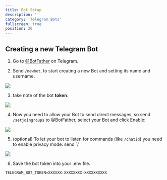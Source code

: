 ```yaml
---
title: Bot Setup 
description: ''
category: 'Telegram Bots'
fullscreen: true 
position: 20
---
```


## Creating a new Telegram Bot

1. Go to [@BotFather](https://t.me/botfather) on Telegram.

2. Send `/newbot`, to start creating a new Bot and setting its name and username.

<img src="screenshots/new-bot.jpg" />

3. take note of the bot **token**.

<img src="screenshots/new-bot-token.jpg" />

4. Now you need to allow your Bot to send direct messages, so send `/setjoingroups` to @BotFather, select your Bot and click Enable:

<img src="screenshots/new-bot-joingroups.jpg" />

5. (optional) To let your bot to listen for commands (like `/chatid`) you need to enable privacy mode: send `/ 

<img src="screenshots/new-bot-setprivacy.jpg" />

6. Save the bot token into your .env file.

```dotenv
TELEGRAM_BOT_TOKEN=XXXXXX:XXXXXXXX-XXXXXXXXXX
```

